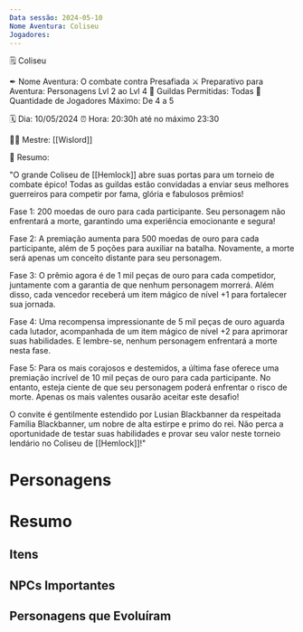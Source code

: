 ```yaml
---
Data sessão: 2024-05-10
Nome Aventura: Coliseu
Jogadores:
---
```

🗒 Coliseu

✒ Nome Aventura: O combate contra Presafiada
⚔ Preparativo para Aventura: Personagens Lvl 2 ao Lvl 4
🎏 Guildas Permitidas: Todas
🔢 Quantidade de Jogadores Máximo: De 4 a 5

🗓 Dia: 10/05/2024
⏰ Hora: 20:30h até no máximo 23:30

🧙🏻 Mestre: [[Wislord]]

📜 Resumo: 

"O grande Coliseu de [[Hemlock]] abre suas portas para um torneio de combate épico! Todas as guildas estão convidadas a enviar seus melhores guerreiros para competir por fama, glória e fabulosos prêmios!

Fase 1: 200 moedas de ouro para cada participante. Seu personagem não enfrentará a morte, garantindo uma experiência emocionante e segura!

Fase 2: A premiação aumenta para 500 moedas de ouro para cada participante, além de 5 poções para auxiliar na batalha. Novamente, a morte será apenas um conceito distante para seu personagem.

Fase 3: O prêmio agora é de 1 mil peças de ouro para cada competidor, juntamente com a garantia de que nenhum personagem morrerá. Além disso, cada vencedor receberá um item mágico de nível +1 para fortalecer sua jornada.

Fase 4: Uma recompensa impressionante de 5 mil peças de ouro aguarda cada lutador, acompanhada de um item mágico de nível +2 para aprimorar suas habilidades. E lembre-se, nenhum personagem enfrentará a morte nesta fase.

Fase 5: Para os mais corajosos e destemidos, a última fase oferece uma premiação incrível de 10 mil peças de ouro para cada participante. No entanto, esteja ciente de que seu personagem poderá enfrentar o risco de morte. Apenas os mais valentes ousarão aceitar este desafio!

O convite é gentilmente estendido por Lusian Blackbanner da respeitada Família Blackbanner, um nobre de alta estirpe e primo do rei. Não perca a oportunidade de testar suas habilidades e provar seu valor neste torneio lendário no Coliseu de [[Hemlock]]!"

# Personagens


# Resumo


## Itens


## NPCs Importantes


## Personagens que Evoluíram
